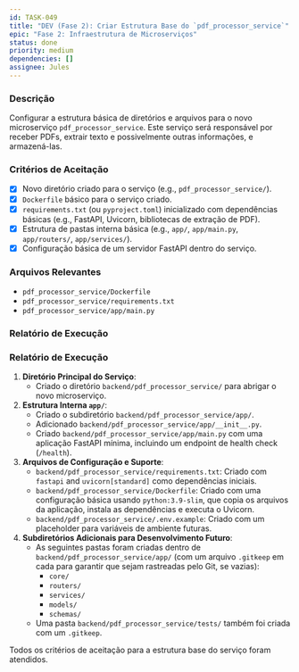 ```yaml
---
id: TASK-049
title: "DEV (Fase 2): Criar Estrutura Base do `pdf_processor_service`"
epic: "Fase 2: Infraestrutura de Microserviços"
status: done
priority: medium
dependencies: []
assignee: Jules
---
```


### Descrição

Configurar a estrutura básica de diretórios e arquivos para o novo microserviço `pdf_processor_service`. Este serviço será responsável por receber PDFs, extrair texto e possivelmente outras informações, e armazená-las.

### Critérios de Aceitação

- [x] Novo diretório criado para o serviço (e.g., `pdf_processor_service/`).
- [x] `Dockerfile` básico para o serviço criado.
- [x] `requirements.txt` (ou `pyproject.toml`) inicializado com dependências básicas (e.g., FastAPI, Uvicorn, bibliotecas de extração de PDF).
- [x] Estrutura de pastas interna básica (e.g., `app/`, `app/main.py`, `app/routers/`, `app/services/`).
- [x] Configuração básica de um servidor FastAPI dentro do serviço.

### Arquivos Relevantes

* `pdf_processor_service/Dockerfile`
* `pdf_processor_service/requirements.txt`
* `pdf_processor_service/app/main.py`

### Relatório de Execução
### Relatório de Execução

1.  **Diretório Principal do Serviço**:
    *   Criado o diretório `backend/pdf_processor_service/` para abrigar o novo microserviço.
2.  **Estrutura Interna `app/`**:
    *   Criado o subdiretório `backend/pdf_processor_service/app/`.
    *   Adicionado `backend/pdf_processor_service/app/__init__.py`.
    *   Criado `backend/pdf_processor_service/app/main.py` com uma aplicação FastAPI mínima, incluindo um endpoint de health check (`/health`).
3.  **Arquivos de Configuração e Suporte**:
    *   `backend/pdf_processor_service/requirements.txt`: Criado com `fastapi` and `uvicorn[standard]` como dependências iniciais.
    *   `backend/pdf_processor_service/Dockerfile`: Criado com uma configuração básica usando `python:3.9-slim`, que copia os arquivos da aplicação, instala as dependências e executa o Uvicorn.
    *   `backend/pdf_processor_service/.env.example`: Criado com um placeholder para variáveis de ambiente futuras.
4.  **Subdiretórios Adicionais para Desenvolvimento Futuro**:
    *   As seguintes pastas foram criadas dentro de `backend/pdf_processor_service/app/` (com um arquivo `.gitkeep` em cada para garantir que sejam rastreadas pelo Git, se vazias):
        *   `core/`
        *   `routers/`
        *   `services/`
        *   `models/`
        *   `schemas/`
    *   Uma pasta `backend/pdf_processor_service/tests/` também foi criada com um `.gitkeep`.

Todos os critérios de aceitação para a estrutura base do serviço foram atendidos.
